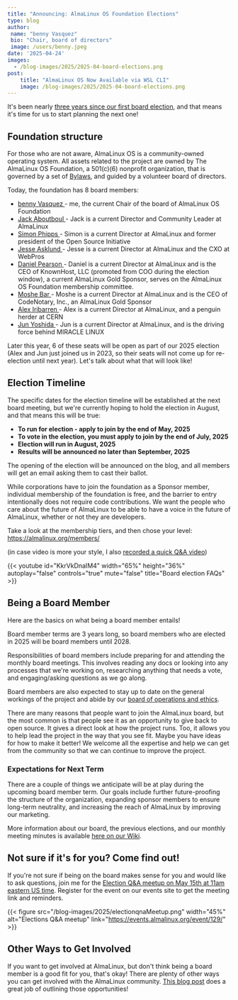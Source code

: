 ```yaml
---
title: "Announcing: AlmaLinux OS Foundation Elections"
type: blog
author: 
 name: "benny Vasquez"
 bio: "Chair, board of directors"
 image: /users/benny.jpeg
date: '2025-04-24'
images:
  - /blog-images/2025/2025-04-board-elections.png
post:
    title: "AlmaLinux OS Now Available via WSL CLI"
    image: /blog-images/2025/2025-04-board-elections.png
---
```


It's been nearly [three years since our first board election](https://almalinux.org/blog/first-almalinux-board-election-announces-7-new-seats/), and that means it's time for us to start planning the next one! 

## Foundation structure

For those who are not aware, AlmaLinux OS is a community-owned operating system. All assets related to the project are owned by The AlmaLinux OS Foundation, a 501(c)(6) nonprofit organization, that is governed by a set of [Bylaws](https://almalinux.org/p/foundation-bylaws/), and guided by a volunteer board of directors.

Today, the foundation has 8 board members:

-   [benny Vasquez ](https://www.linkedin.com/in/bennyvasquez/)- me, the current Chair of the board of AlmaLinux OS Foundation
-   [Jack Aboutboul ](https://www.linkedin.com/in/jackaboutboul/)- Jack is a current Director and Community Leader at AlmaLinux
-   [Simon Phipps ](https://en.wikipedia.org/wiki/Simon_Phipps_(programmer))- Simon is a current Director at AlmaLinux and former president of the Open Source Initiative
-   [Jesse Asklund ](https://www.linkedin.com/in/jessejester/)- Jesse is a current Director at AlmaLinux and the CXO at WebPros
-   [Daniel Pearson ](https://www.linkedin.com/in/daniel-pearson-b2559b60/)- Daniel is a current Director at AlmaLinux and is the CEO of KnownHost, LLC (promoted from COO during the election window), a current AlmaLinux Gold Sponsor, serves on the AlmaLinux OS Foundation membership committee.
-   [Moshe Bar ](https://en.wikipedia.org/wiki/Moshe_Bar_(investor))- Moshe is a current Director at AlmaLinux and is the CEO of CodeNotary, Inc., an AlmaLinux Gold Sponsor
-   [Alex Iribarren ](https://www.linkedin.com/in/iribarren/)- Alex is a current Director at AlmaLinux, and a penguin herder at CERN
-   [Jun Yoshida ](https://www.linkedin.com/in/jun-yoshida-6b4b5a16/)- Jun is a current Director at AlmaLinux, and is the driving force behind MIRACLE LINUX

Later this year, 6 of these seats will be open as part of our 2025 election (Alex and Jun just joined us in 2023, so their seats will not come up for re-election until next year). Let's talk about what that will look like!

## Election Timeline

The specific dates for the election timeline will be established at the next board meeting, but we're currently hoping to hold the election in August, and that means this will be true:

* **To run for election - apply to join by the end of May, 2025**
* **To vote in the election, you must apply to join by the end of July, 2025**
* **Election will run in August, 2025**
* **Results will be announced no later than September, 2025**

The opening of the election will be announced on the blog, and all members will get an email asking them to cast their ballot. 

While corporations have to join the foundation as a Sponsor member, individual membership of the foundation is free, and the barrier to entry intentionally does not require code contributions. We want the people who care about the future of AlmaLinux to be able to have a voice in the future of AlmaLinux, whether or not they are developers. 

Take a look at the membership tiers, and then chose your level: https://almalinux.org/members/

(in case video is more your style, I also [recorded a quick Q&A video](https://youtu.be/KkrVkDnaIM4))

{{< youtube id="KkrVkDnaIM4" width="65%" height="36%" autoplay="false" controls="true" mute="false" title="Board election FAQs" >}}

## Being a Board Member

Here are the basics on what being a board member entails!

Board member terms are 3 years long, so board members who are elected in 2025 will be board members until 2028.

Responsibilities of board members include preparing for and attending the monthly board meetings. This involves reading any docs or looking into any processes that we're working on, researching anything that needs a vote, and engaging/asking questions as we go along.

Board members are also expected to stay up to date on the general workings of the project and abide by our [board of operations and ethics](https://almalinux.org/p/foundation-board-operations-and-ethics/).

There are many reasons that people want to join the AlmaLinux board, but the most common is that people see it as an opportunity to give back to open source. It gives a direct look at how the project runs. Too, it allows you to help lead the project in the way that you see fit. Maybe you have ideas for how to make it better! We welcome all the expertise and help we can get from the community so that we can continue to improve the project.

### Expectations for Next Term

There are a couple of things we anticipate will be at play during the upcoming board member term. Our goals include further future-proofing the structure of the organization, expanding sponsor members to ensure long-term neutrality, and increasing the reach of AlmaLinux by improving our marketing.

More information about our board, the previous elections, and our monthly meeting minutes is available [here on our Wiki](https://almalinux.org/blog/2024-01-16-video-contributions/).

## Not sure if it's for you? Come find out!

If you're not sure if being on the board makes sense for you and would like to ask questions, join me for the [Election Q&A meetup on May 15th at 11am eastern US time](https://events.almalinux.org/event/129/). Register for the event on our events site to get the meeting link and reminders.

{{< figure src="/blog-images/2025/electionqnaMeetup.png" width="45%" alt="Elections Q&A meetup" link="https://events.almalinux.org/event/129/" >}}

## Other Ways to Get Involved

If you want to get involved at AlmaLinux, but don't think being a board member is a good fit for you, that's okay! There are plenty of other ways you can get involved with the AlmaLinux community. [This blog post](https://almalinux.org/blog/2024-01-16-video-contributions/) does a great job of outlining those opportunities!

